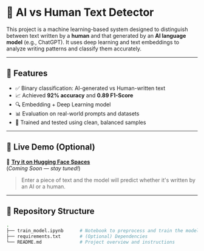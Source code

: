 # 🧠 AI vs Human Text Detector

This project is a machine learning-based system designed to distinguish between text written by a **human** and that generated by an **AI language model** (e.g., ChatGPT). It uses deep learning and text embeddings to analyze writing patterns and classify them accurately.

---

## 📌 Features

- ✅ Binary classification: AI-generated vs Human-written text
- 📈 Achieved **92% accuracy** and **0.89 F1-Score**
- 🔍 Embedding + Deep Learning model
- 📊 Evaluation on real-world prompts and datasets
- 🧪 Trained and tested using clean, balanced samples

---

## 🚀 Live Demo (Optional)

🔗 **[Try it on Hugging Face Spaces](https://huggingface.co/spaces/SerialGuy/ai-vs-human)**  
(*Coming Soon — stay tuned!*)  
> Enter a piece of text and the model will predict whether it's written by an AI or a human.

---

## 📂 Repository Structure

```bash
.
├── train_model.ipynb      # Notebook to preprocess and train the model
├── requirements.txt       # (Optional) Dependencies
└── README.md              # Project overview and instructions
